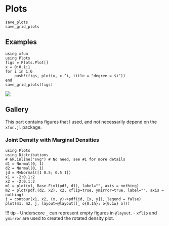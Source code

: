 # Plots

```@docs
save_plots
save_grid_plots
```

## Examples

```@example
using xfun
using Plots
figs = Plots.Plot[]
x = 0:0.1:1
for i in 1:6
    push!(figs, plot(x, x.^i, title = "degree = $i"))
end
save_grid_plots(figs)
```

![](/tmp/all.png)

## Gallery

This part contains figures that I used, and not necessarily depend on the `xfun.jl` package.

### Joint Density with Marginal Densities

```@example
using Plots
using Distributions
# GR.inline("svg") # No need, see #1 for more details
d1 = Normal(0, 1)
d2 = Normal(0, 1)
jd = MvNormal([1 0.5; 0.5 1])
x1 = -2:0.1:2
x2 = -2:0.1:2
m1 = plot(x1, Base.Fix1(pdf, d1), label="", axis = nothing)
m2 = plot(pdf.(d2, x2), x2, xflip=true, ymirror=true, label="", axis = nothing)
j = contour(x1, x2, (x, y)->pdf(jd, [x, y]), legend = false)
plot(m1, m2, j, layout=@layout([_ o{0.1h}; o{0.1w} o]))
```

!!! tip
    - Underscore `_` can represent empty figures in `@layout`.
    - `xflip` and `ymirror` are used to created the rotated density plot.